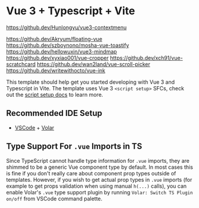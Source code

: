 # Vue 3 + Typescript + Vite

https://github.dev/Hunlongyu/vue3-contextmenu

https://github.dev/Akryum/floating-vue
https://github.dev/szboynono/mosha-vue-toastify
https://github.dev/hellowuxin/vue3-mindmap
https://github.dev/xyxiao001/vue-cropper
https://github.dev/xch91/vue-scratchcard
https://github.dev/wan2land/vue-scroll-picker
https://github.dev/writewithocto/vue-ink

This template should help get you started developing with Vue 3 and Typescript in Vite. The template uses Vue 3 `<script setup>` SFCs, check out the [script setup docs](https://v3.vuejs.org/api/sfc-script-setup.html#sfc-script-setup) to learn more.

## Recommended IDE Setup

- [VSCode](https://code.visualstudio.com/) + [Volar](https://marketplace.visualstudio.com/items?itemName=johnsoncodehk.volar)

## Type Support For `.vue` Imports in TS

Since TypeScript cannot handle type information for `.vue` imports, they are shimmed to be a generic Vue component type by default. In most cases this is fine if you don't really care about component prop types outside of templates. However, if you wish to get actual prop types in `.vue` imports (for example to get props validation when using manual `h(...)` calls), you can enable Volar's `.vue` type support plugin by running `Volar: Switch TS Plugin on/off` from VSCode command palette.
